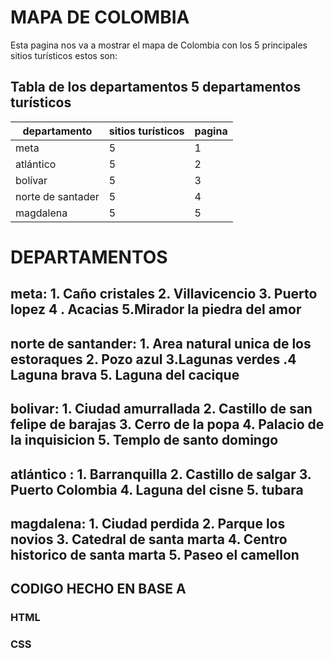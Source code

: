 # MAPA DE COLOMBIA
Esta pagina nos va a mostrar el mapa de Colombia con los 5 principales sitios turísticos estos son:

## Tabla de los departamentos 5 departamentos turísticos
| departamento | sitios turísticos  |pagina|
|--|--|--|
| meta | 5| 1|
| atlántico | 5 |2|
| bolívar | 5 |3|
| norte de santader | 5 |4|
| magdalena | 5 |5|

# DEPARTAMENTOS

## meta: 1. Caño cristales 2. Villavicencio 3. Puerto lopez 4 . Acacias           5.Mirador la piedra del amor

## norte de santander: 1. Area natural unica de los estoraques  2. Pozo azul 3.Lagunas verdes .4 Laguna brava 5. Laguna del cacique

## bolivar: 1. Ciudad amurrallada 2. Castillo de san felipe de barajas 3.  Cerro de la popa 4. Palacio de la inquisicion 5. Templo de santo domingo

## atlántico : 1. Barranquilla 2. Castillo de salgar 3. Puerto Colombia 4. Laguna  del cisne 5. tubara
## magdalena: 1. Ciudad perdida 2.  Parque los novios 3.  Catedral de santa marta 4.  Centro historico de santa marta 5.  Paseo el camellon
 
## CODIGO HECHO EN BASE A
### HTML
### CSS
